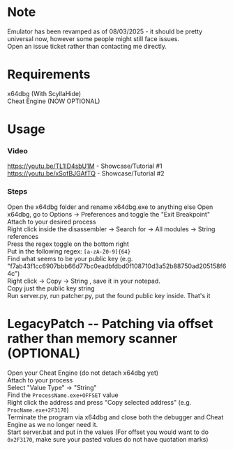 # Note
Emulator has been revamped as of 08/03/2025 - it should be pretty universal now, however some people might still face issues.<br>
Open an issue ticket rather than contacting me directly.

# Requirements
x64dbg (With ScyllaHide)<br>
Cheat Engine (NOW OPTIONAL)

# Usage
### Video
https://youtu.be/TL1ID4sbU1M - Showcase/Tutorial #1<br>
https://youtu.be/xSofBJGAfTQ - Showcase/Tutorial #2

### Steps
Open the x64dbg folder and rename x64dbg.exe to anything else
Open x64dbg, go to Options -> Preferences and toggle the "Exit Breakpoint"<br>
Attach to your desired process<br>
Right click inside the disassembler -> Search for -> All modules -> String references<br>
Press the regex toggle on the bottom right<br>
Put in the following regex: `[a-zA-Z0-9]{64}`<br>
Find what seems to be your public key (e.g. "f7ab43f1cc6907bbb66d77bc0eadbfdbd0f108710d3a52b88750ad205158f64c")<br>
Right click -> Copy -> String , save it in your notepad.<br>
Copy just the public key string<br>
Run server.py, run patcher.py, put the found public key inside. That's it<br>

# LegacyPatch -- Patching via offset rather than memory scanner (OPTIONAL)
Open your Cheat Engine (do not detach x64dbg yet)<br>
Attach to your process<br>
Select "Value Type" -> "String"<br>
Find the `ProcessName.exe+OFFSET` value<br>
Right click the address and press "Copy selected address" (e.g. `ProcName.exe+2F3170`)<br>
Terminate the program via x64dbg and close both the debugger and Cheat Engine as we no longer need it.<br>
Start server.bat and put in the values (For offset you would want to do `0x2F3170`, make sure your pasted values do not have quotation marks)
